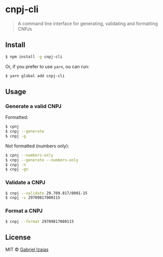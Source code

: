 # cnpj-cli

> A command line interface for generating, validating and formatting CNPJs

## Install

```bash
$ npm install -g cnpj-cli
```

Or, if you prefer to use `yarn`, ou can run:

```bash
$ yarn global add cnpj-cli
```

## Usage

### Generate a valid CNPJ

Formatted:

```bash
$ cpnj
$ cnpj --generate
$ cnpj -g
```

Not formatted (numbers only):

```bash
$ cpnj --numbers-only
$ cnpj --generate --numbers-only
$ cnpj -n
$ cnpj -gn
```


### Validate a CNPJ

```bash
$ cnpj --validate 29.709.817/0001-15
$ cnpj -v 29709817000115
```

### Format a CNPJ

```bash
$ cnpj --format 29709817000115
```

## License

MIT &copy; [Gabriel Izaias](https://izaias.co)
